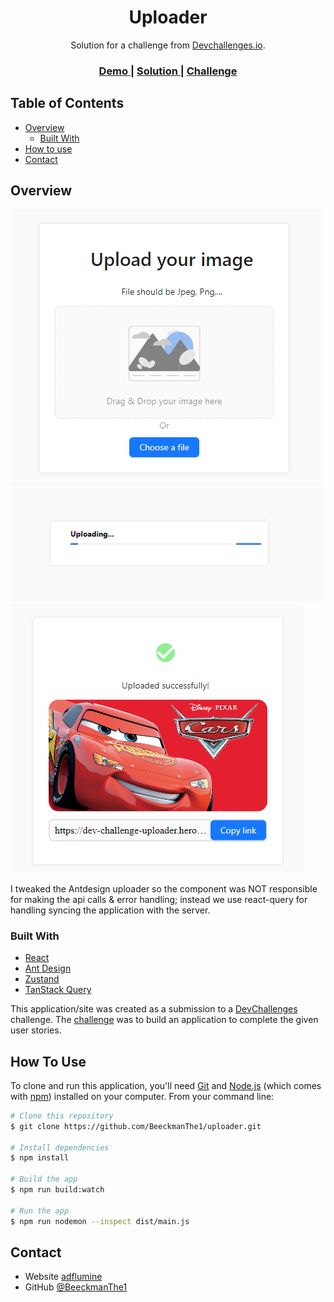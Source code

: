 <!-- Please update value in the {}  -->

<h1 align="center">Uploader</h1>

<div align="center">
   Solution for a challenge from  <a href="http://devchallenges.io" target="_blank">Devchallenges.io</a>.
</div>

<div align="center">
  <h3>
    <a href="https://dev-challenge-uploader.herokuapp.com/">
      Demo
    </a>
    <span> | </span>
    <a href="https://github.com/BeeckmanThe1/uploader">
      Solution
    </a>
    <span> | </span>
    <a href="https://devchallenges.io/challenges/O2iGT9yBd6xZBrOcVirx">
      Challenge
    </a>
  </h3>
</div>

<!-- TABLE OF CONTENTS -->

## Table of Contents

- [Overview](#overview)
  - [Built With](#built-with)
- [How to use](#how-to-use)
- [Contact](#contact)

<!-- OVERVIEW -->

## Overview

![screenshot](https://github.com/BeeckmanThe1/uploader/blob/wrapping-up/src/static/readme/uploader.png)
![screenshot](https://github.com/BeeckmanThe1/uploader/blob/wrapping-up/src/static/readme/loader.png)
![screenshot](https://github.com/BeeckmanThe1/uploader/blob/wrapping-up/src/static/readme/uploaded.png)


I tweaked the Antdesign uploader so the component was NOT responsible for making the api calls & error handling; instead we use react-query for handling syncing the application with the server.


### Built With

- [React](https://reactjs.org/)
- [Ant Design](https://ant.design/)
- [Zustand](https://zustand-demo.pmnd.rs/)
- [TanStack Query](https://tanstack.com/query/v3/)

This application/site was created as a submission to a [DevChallenges](https://devchallenges.io/challenges) challenge. The [challenge](https://devchallenges.io/challenges/O2iGT9yBd6xZBrOcVirx) was to build an application to complete the given user stories.

## How To Use

To clone and run this application, you'll need [Git](https://git-scm.com) and [Node.js](https://nodejs.org/en/download/) (which comes with [npm](http://npmjs.com)) installed on your computer. From your command line:

```bash
# Clone this repository
$ git clone https://github.com/BeeckmanThe1/uploader.git

# Install dependencies
$ npm install

# Build the app
$ npm run build:watch

# Run the app
$ npm run nodemon --inspect dist/main.js
```

## Contact

- Website [adflumine](https://www.adflumine.com/)
- GitHub [@BeeckmanThe1](https://{https://github.com/BeeckmanThe1})
